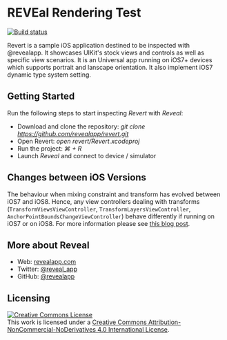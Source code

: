 # REVEal Rendering Test
[![Build status](https://badge.buildkite.com/808be6190e39e59f227d054db81a083b8a485e9de3fbeb02a6.svg)](https://buildkite.com/itty-bitty-apps/revert)

Revert is a sample iOS application destined to be inspected with @revealapp. It showcases UIKit's stock views and controls as well as specific view scenarios. It is an Universal app running on iOS7+ devices which supports portrait and lanscape orientation. It also implement iOS7 dynamic type system setting.

## Getting Started

Run the following steps to start inspecting _Revert_ with _Reveal_:

- Download and clone the repository: _git clone https://github.com/revealapp/revert.git_
- Open Revert: _open revert/Revert.xcodeproj_
- Run the project: _⌘ + R_
- Launch _Reveal_ and connect to device / simulator

## Changes between iOS Versions

The behaviour when mixing constraint and transform has evolved between iOS7 and iOS8. Hence, any view controllers dealing with transforms (`TransformViewsViewController`, `TransformLayersViewController`, `AnchorPointBoundsChangeViewController`) behave differently if running on iOS7 or on iOS8. For more information please see [this blog post](http://revealapp.com/blog/constraints-and-transforms.html).

## More about Reveal

- Web: [revealapp.com](https://www.revealapp.com)
- Twitter: [@reveal_app](https://twitter.com/reveal_app)
- GitHub: [@revealapp](https://github.com/revealapp)

## Licensing

<a rel="license" href="http://creativecommons.org/licenses/by-nc-nd/4.0/"><img alt="Creative Commons License" style="border-width:0" src="https://i.creativecommons.org/l/by-nc-nd/4.0/88x31.png" /></a><br />This work is licensed under a <a rel="license" href="http://creativecommons.org/licenses/by-nc-nd/4.0/">Creative Commons Attribution-NonCommercial-NoDerivatives 4.0 International License</a>.